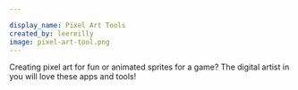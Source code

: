 ```yaml
---

display_name: Pixel Art Tools
created_by: leereilly
image: pixel-art-tool.png
---
```

Creating pixel art for fun or animated sprites for a game? The digital artist in you will love these apps and tools!

